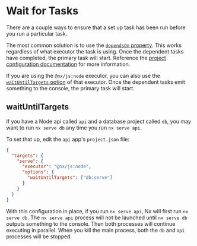 # Wait for Tasks

There are a couple ways to ensure that a set up task has been run before you run a particular task.

The most common solution is to use the [`dependsOn` property](/reference/project-configuration#dependson). This works regardless of what executor the task is using. Once the dependent tasks have completed, the primary task will start. Reference the [project configuration documentation](/reference/project-configuration#dependson) for more information.

If you are using the `@nx/js:node` executor, you can also use the [`waitUntilTargets` option](/packages/js/executors/node#waituntiltargets) of that executor. Once the dependent tasks emit something to the console, the primary task will start.

## waitUntilTargets

If you have a Node api called `api` and a database project called `db`, you may want to run `nx serve db` any time you run `nx serve api`.

To set that up, edit the `api` app's `project.json` file:

```json {% fileName="/apps/api/project.json" %}
{
  "targets": {
    "serve": {
      "executor": "@nx/js:node",
      "options": {
        "waitUntilTargets": ["db:serve"]
      }
    }
  }
}
```

With this configuration in place, if you run `nx serve api`, Nx will first run `nx serve db`. The `nx serve api` process will not be launched until `nx serve db` outputs something to the console. Then both processes will continue executing in parallel. When you kill the main process, both the `db` and `api` processes will be stopped.

